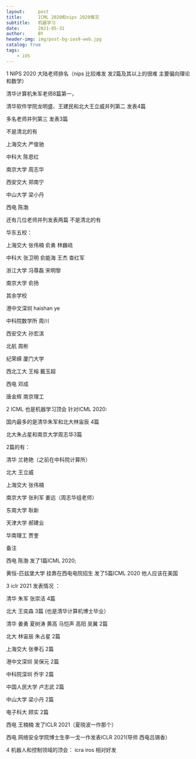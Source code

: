 ```yaml
---
layout:     post
title:      ICML 2020和nips 2020情况
subtitle:   机器学习
date:       2021-05-31
author:     BY
header-img: img/post-bg-ios9-web.jpg
catalog: true
tags:
    - iOS
---
```

1 NIPS 2020 大陆老师排名（nips 比较难发 发2篇及其以上的很难 主要偏向理论和数学）

清华计算机朱军老师8篇第一，

清华软件学院龙明盛、王建民和北大王立威并列第二 发表4篇

多名老师并列第三 发表3篇

不是清北的有

上海交大 严俊驰

中科大 陈恩红

南京大学 周志华

西安交大  郑南宁 

中山大学 梁小丹

西电 陈渤 

还有几位老师并列发表两篇 不是清北的有

华东五校：

上海交大 张伟楠 俞勇 林巍峣

中科大 张卫明 俞能海 王杰 查红军

浙江大学 冯尊磊 宋明黎

南京大学 俞扬

其余学校

港中文深圳 haishan ye

中科院数学所 周川

西安交大  孙宏滨 

北航 周彬

纪荣嵘 厦门大学 

西北工大 王榕 戴玉超

西电 邓成

唐金辉 南京理工 

2 ICML 也是机器学习顶会 针对ICML 2020:

国内最多的是清华朱军和北大林宙辰 4篇 

北大朱占星和南京大学周志华3篇

2篇的有：

清华 兰艳艳（之前在中科院计算所）

北大 王立威 

上海交大 张伟楠 

南京大学 张利军 姜远（周志华组老师）

东南大学 耿新

天津大学 郝建业

华南理工 贾奎

备注

西电 陈渤 发了1篇ICML 2020;

黄恒-匹兹堡大学 挂靠在西电电院招生 发了5篇ICML 2020 他人应该在美国

3  iclr 2021 发表情况 ：

清华 朱军 张崇洁 4篇  

北大 王奕森 3篇  (也是清华计算机博士毕业）

 
清华 姜勇 夏树涛 黄高 马恺声  高阳 吴翼 2篇 

北大 林宙辰 朱占星 2篇 

上海交大 张拳石 2篇

港中文深圳 吴保元 2篇 

中科院深圳 乔宇 2篇

中国人民大学 卢志武 2篇

中山大学 梁小丹 2篇

电子科大 顾实 2篇


西电 王楠楠 发了ICLR 2021（夏晓波一作那个）

西电 网络安全学院博士生李一戈一作发表ICLR 2021(导师 西电吕锡香）


4  机器人和控制领域的顶会：  icra iros 相对好发
